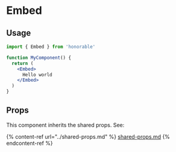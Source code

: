 # Embed

## Usage

```jsx
import { Embed } from 'honorable'

function MyComponent() {
  return (
    <Embed>
      Hello world
    </Embed>
  )
}
```

## Props

This component inherits the shared props. See:

{% content-ref url="../shared-props.md" %}
[shared-props.md](../shared-props.md)
{% endcontent-ref %}

